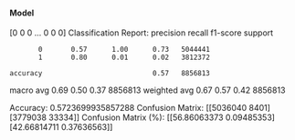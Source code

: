 #### Model
[0 0 0 ... 0 0 0]
Classification Report:
              precision    recall  f1-score   support

           0       0.57      1.00      0.73   5044441
           1       0.80      0.01      0.02   3812372

    accuracy                           0.57   8856813
   macro avg       0.69      0.50      0.37   8856813
weighted avg       0.67      0.57      0.42   8856813

Accuracy: 0.5723699935857288
Confusion Matrix:
[[5036040    8401]
 [3779038   33334]]
Confusion Matrix (%):
[[56.86063373  0.09485353]
 [42.66814711  0.37636563]]
